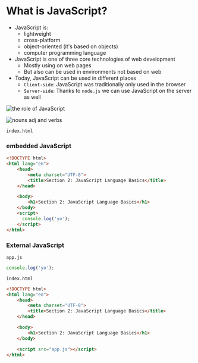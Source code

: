 # What is JavaScript?
* JavaScript is:
    - lightweight
    - cross-platform
    - object-oriented (it's based on objects)
    - computer programming language
* JavaScript is one of three core technologies of web development
    - Mostly using on web pages
    - But also can be used in environments not based on web
* Today, JavaScript can be used in different places
    - `Client-side`: JavaScript was traditionally only used in the browser
    - `Server-side`: Thanks to `node.js` we can use JavaScript on the server as well

![the role of JavaScript](https://i.imgur.com/wubKGov.png)

![nouns adj and verbs](https://i.imgur.com/gogC5aD.png)

`index.html`

### embedded JavaScript

```html
<!DOCTYPE html>
<html lang="en">
    <head>
        <meta charset="UTF-8">
        <title>Section 2: JavaScript Language Basics</title>
    </head>

    <body>
        <h1>Section 2: JavaScript Language Basics</h1>
    </body>
    <script>
      console.log('yo');
    </script>
</html>
```

### External JavaScript

`app.js`

```js
console.log('yo');
```

`index.html`

```html
<!DOCTYPE html>
<html lang="en">
    <head>
        <meta charset="UTF-8">
        <title>Section 2: JavaScript Language Basics</title>
    </head>

    <body>
        <h1>Section 2: JavaScript Language Basics</h1>
    </body>

    <script src="app.js"></script>
</html>
```
